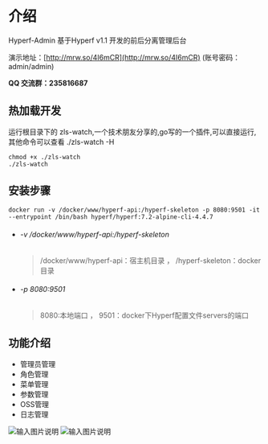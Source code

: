 # 介绍

Hyperf-Admin 基于Hyperf v1.1 开发的前后分离管理后台

演示地址：[http://mrw.so/4I6mCR](http://mrw.so/4I6mCR) (账号密码：admin/admin)

**QQ 交流群：235816687**

## 热加载开发

运行根目录下的 zls-watch,一个技术朋友分享的,go写的一个插件,可以直接运行,其他命令可以查看 ./zls-watch -H

    chmod +x ./zls-watch
    ./zls-watch
    
## 安装步骤

`docker run -v /docker/www/hyperf-api:/hyperf-skeleton -p 8080:9501 -it --entrypoint /bin/bash hyperf/hyperf:7.2-alpine-cli-4.4.7`

* ###### -v /docker/www/hyperf-api:/hyperf-skeleton
    >/docker/www/hyperf-api：宿主机目录 ， /hyperf-skeleton：docker目录
    
* ###### -p 8080:9501
    > 8080:本地端口 ， 9501：docker下Hyperf配置文件servers的端口

## 功能介绍

- 管理员管理
- 角色管理
- 菜单管理
- 参数管理
- OSS管理
- 日志管理

![输入图片说明](https://raw.githubusercontent.com/penghcheng/hyperf-admin/master/screenshot/login.png "01.png")
![输入图片说明](https://raw.githubusercontent.com/penghcheng/hyperf-admin/master/screenshot/user.png "01.png")






  




   
